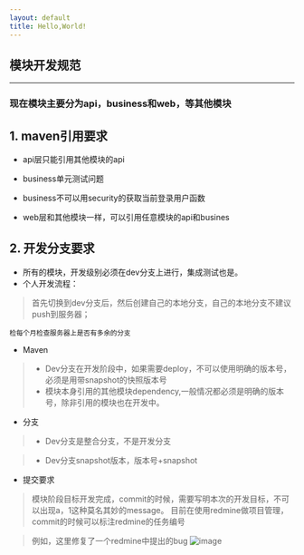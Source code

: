```yaml
--- 
layout: default 
title: Hello,World! 
---
```


## 模块开发规范

----

### 现在模块主要分为api，business和web，等其他模块

## 1. maven引用要求

* api层只能引用其他模块的api

* business单元测试问题

* business不可以用security的获取当前登录用户函数

* web层和其他模块一样，可以引用任意模块的api和busines

## 2. 开发分支要求

* 所有的模块，开发级别必须在dev分支上进行，集成测试也是。
* 个人开发流程：

> 首先切换到dev分支后，然后创建自己的本地分支，自己的本地分支不建议push到服务器；

`检每个月检查服务器上是否有多余的分支`

* Maven

> * Dev分支在开发阶段中，如果需要deploy，不可以使用明确的版本号，必须是用带snapshot的快照版本号
> * 模块本身引用的其他模块dependency,一般情况都必须是明确的版本号，除非引用的模块也在开发中。

* 分支
> * Dev分支是整合分支，不是开发分支

> * Dev分支snapshot版本，版本号+snapshot


* 提交要求

> 模块阶段目标开发完成，commit的时候，需要写明本次的开发目标，不可以出现a，1这种莫名其妙的message。
目前在使用redmine做项目管理，commit的时候可以标注redmine的任务编号

> 例如，这里修复了一个redmine中提出的bug
![image](https://github.com/gxtech/blog/blob/gh-pages/_image/redmine_bug.png)
